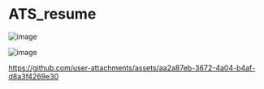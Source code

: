 # ATS_resume

![image](https://github.com/user-attachments/assets/1c5ab164-988c-41e9-99a0-961897f550a8)

![image](https://github.com/user-attachments/assets/3b86a132-9e17-4f6f-a6bf-46c99678616b)



https://github.com/user-attachments/assets/aa2a87eb-3672-4a04-b4af-d8a3f4269e30

